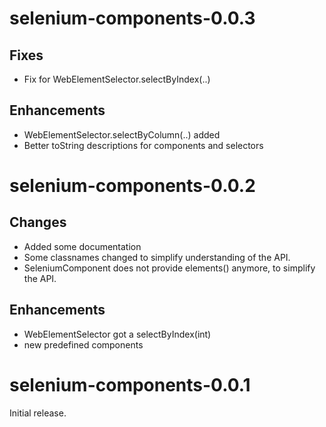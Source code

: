 # selenium-components-0.0.3

## Fixes

* Fix for WebElementSelector.selectByIndex(..)

## Enhancements

* WebElementSelector.selectByColumn(..) added
* Better toString descriptions for components and selectors

# selenium-components-0.0.2

## Changes

* Added some documentation
* Some classnames changed to simplify understanding of the API.
* SeleniumComponent does not provide elements() anymore, to simplify the API.

## Enhancements

* WebElementSelector got a selectByIndex(int)
* new predefined components

# selenium-components-0.0.1

Initial release.